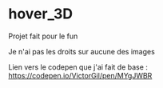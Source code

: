 # hover_3D

Projet fait pour le fun

Je n'ai pas les droits sur aucune des images

Lien vers le codepen que j'ai fait de base : https://codepen.io/VictorGil/pen/MYgJWBR
